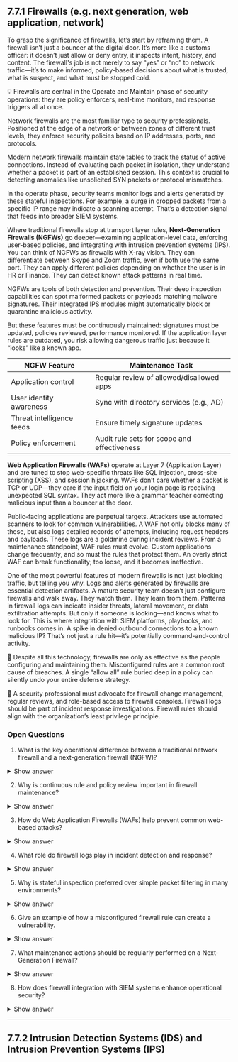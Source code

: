 ## 7.7.1 Firewalls (e.g. next generation, web application, network) ##

To grasp the significance of firewalls, let’s start by reframing them. A firewall isn’t just a bouncer at the digital door. It’s more like a customs officer: it doesn’t just allow or deny entry, it inspects intent, history, and content. The firewall's job is not merely to say “yes” or “no” to network traffic—it’s to make informed, policy-based decisions about what is trusted, what is suspect, and what must be stopped cold.

:bulb: Firewalls are central in the Operate and Maintain phase of security operations: they are policy enforcers, real-time monitors, and response triggers all at once.

Network firewalls are the most familiar type to security professionals. Positioned at the edge of a network or between zones of different trust levels, they enforce security policies based on IP addresses, ports, and protocols.

Modern network firewalls maintain state tables to track the status of active connections. Instead of evaluating each packet in isolation, they understand whether a packet is part of an established session. This context is crucial to detecting anomalies like unsolicited SYN packets or protocol mismatches.

In the operate phase, security teams monitor logs and alerts generated by these stateful inspections. For example, a surge in dropped packets from a specific IP range may indicate a scanning attempt. That’s a detection signal that feeds into broader SIEM systems.

Where traditional firewalls stop at transport layer rules, **Next-Generation Firewalls (NGFWs)** go deeper—examining application-level data, enforcing user-based policies, and integrating with intrusion prevention systems (IPS). You can think of NGFWs as firewalls with X-ray vision. They can differentiate between Skype and Zoom traffic, even if both use the same port. They can apply different policies depending on whether the user is in HR or Finance. They can detect known attack patterns in real time.

NGFWs are tools of both detection and prevention. Their deep inspection capabilities can spot malformed packets or payloads matching malware signatures. Their integrated IPS modules might automatically block or quarantine malicious activity.

But these features must be continuously maintained: signatures must be updated, policies reviewed, performance monitored. If the application layer rules are outdated, you risk allowing dangerous traffic just because it “looks” like a known app.

| **NGFW Feature**          | **Maintenance Task**                        |
| ------------------------- | ------------------------------------------- |
| Application control       | Regular review of allowed/disallowed apps   |
| User identity awareness   | Sync with directory services (e.g., AD)     |
| Threat intelligence feeds | Ensure timely signature updates             |
| Policy enforcement        | Audit rule sets for scope and effectiveness |

**Web Application Firewalls (WAFs)** operate at Layer 7 (Application Layer) and are tuned to stop web-specific threats like SQL injection, cross-site scripting (XSS), and session hijacking. WAFs don’t care whether a packet is TCP or UDP—they care if the input field on your login page is receiving unexpected SQL syntax. They act more like a grammar teacher correcting malicious input than a bouncer at the door.

Public-facing applications are perpetual targets. Attackers use automated scanners to look for common vulnerabilities. A WAF not only blocks many of these, but also logs detailed records of attempts, including request headers and payloads. These logs are a goldmine during incident reviews. From a maintenance standpoint, WAF rules must evolve. Custom applications change frequently, and so must the rules that protect them. An overly strict WAF can break functionality; too loose, and it becomes ineffective.

One of the most powerful features of modern firewalls is not just blocking traffic, but telling you why. Logs and alerts generated by firewalls are essential detection artifacts. A mature security team doesn’t just configure firewalls and walk away. They watch them. They learn from them. Patterns in firewall logs can indicate insider threats, lateral movement, or data exfiltration attempts. But only if someone is looking—and knows what to look for. This is where integration with SIEM platforms, playbooks, and runbooks comes in. A spike in denied outbound connections to a known malicious IP? That’s not just a rule hit—it’s potentially command-and-control activity.

:necktie: Despite all this technology, firewalls are only as effective as the people configuring and maintaining them. Misconfigured rules are a common root cause of breaches. A single “allow all” rule buried deep in a policy can silently undo your entire defense strategy.

:necktie: A security professional must advocate for firewall change management, regular reviews, and role-based access to firewall consoles. Firewall logs should be part of incident response investigations. Firewall rules should align with the organization’s least privilege principle.

### Open Questions ###

1. What is the key operational difference between a traditional network firewall and a next-generation firewall (NGFW)?

<details> <summary>Show answer</summary> A traditional network firewall filters traffic based on IP addresses, ports, and protocols (Layer 3/4), while a next-generation firewall (NGFW) adds application-layer inspection (Layer 7), user identity awareness, and integrated intrusion prevention capabilities. This enables more granular and context-aware security control. </details>

2. Why is continuous rule and policy review important in firewall maintenance?

<details> <summary>Show answer</summary> Because outdated or misconfigured firewall rules can create security gaps or operational disruptions, and regular reviews ensure that access control remains aligned with the organization’s security posture and business needs. </details>

3. How do Web Application Firewalls (WAFs) help prevent common web-based attacks?

<details> <summary>Show answer</summary> WAFs inspect HTTP/HTTPS traffic at the application layer, filtering out malicious payloads such as SQL injection, cross-site scripting (XSS), and command injection before they reach the web server, thus protecting web applications from common exploitation techniques. </details>

4. What role do firewall logs play in incident detection and response?

<details> <summary>Show answer</summary> Firewall logs provide visibility into allowed and denied traffic, helping analysts identify unusual patterns, unauthorized access attempts, or indicators of compromise. They are essential for proactive detection and forensic investigation during incidents. </details>

5. Why is stateful inspection preferred over simple packet filtering in many environments?

<details> <summary>Show answer</summary> Stateful inspection tracks the context of a network connection, ensuring that only valid, established sessions are allowed. This prevents spoofing and session hijacking attacks that stateless packet filters might miss. </details>

6. Give an example of how a misconfigured firewall rule can create a vulnerability.

<details> <summary>Show answer</summary> If a rule is too broad (e.g., allow any any), it may inadvertently permit all incoming or outgoing traffic, bypassing intended restrictions and potentially allowing malware to enter or sensitive data to exit the network. </details>

7. What maintenance actions should be regularly performed on a Next-Generation Firewall?

<details> <summary>Show answer</summary> Regular actions include updating threat intelligence signatures, reviewing and tuning policies, syncing with identity directories, analyzing logs, and verifying the performance and reliability of intrusion prevention features. </details>

8. How does firewall integration with SIEM systems enhance operational security?

<details> <summary>Show answer</summary> It allows firewall events to be correlated with other security data across the enterprise, enabling faster detection of complex threats, centralized alerting, and more effective incident response through contextual awareness. </details>

---

## 7.7.2 Intrusion Detection Systems (IDS) and Intrusion Prevention Systems (IPS) ##



